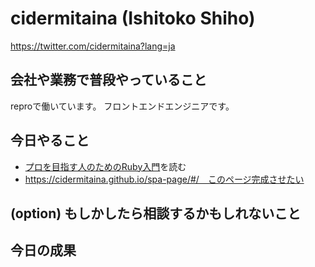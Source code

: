 # cidermitaina (Ishitoko Shiho)
https://twitter.com/cidermitaina?lang=ja

## 会社や業務で普段やっていること
reproで働いています。
フロントエンドエンジニアです。

## 今日やること
- [プロを目指す人のためのRuby入門](https://www.amazon.co.jp/%E3%83%97%E3%83%AD%E3%82%92%E7%9B%AE%E6%8C%87%E3%81%99%E4%BA%BA%E3%81%AE%E3%81%9F%E3%82%81%E3%81%AERuby%E5%85%A5%E9%96%80-%E8%A8%80%E8%AA%9E%E4%BB%95%E6%A7%98%E3%81%8B%E3%82%89%E3%83%86%E3%82%B9%E3%83%88%E9%A7%86%E5%8B%95%E9%96%8B%E7%99%BA%E3%83%BB%E3%83%87%E3%83%90%E3%83%83%E3%82%B0%E6%8A%80%E6%B3%95%E3%81%BE%E3%81%A7-Software-Design-plus%E3%82%B7%E3%83%AA%E3%83%BC%E3%82%BA/dp/4774193976/ref=asc_df_4774193976/?tag=jpgo-22&linkCode=df0&hvadid=295706574430&hvpos=1o1&hvnetw=g&hvrand=8344633840966920821&hvpone=&hvptwo=&hvqmt=&hvdev=c&hvdvcmdl=&hvlocint=&hvlocphy=1009310&hvtargid=pla-526453131276&psc=1&th=1&psc=1)を読む
- https://cidermitaina.github.io/spa-page/#/　このページ完成させたい

## (option) もしかしたら相談するかもしれないこと

## 今日の成果

